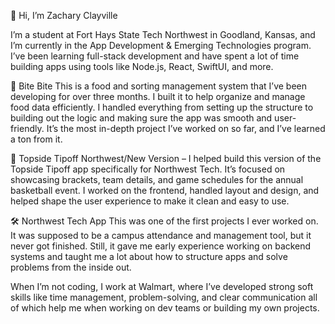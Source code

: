 
👋 Hi, I’m Zachary Clayville

I’m a student at Fort Hays State Tech Northwest in Goodland, Kansas, and I’m currently in the App Development & Emerging Technologies program. I’ve been learning full-stack development and have spent a lot of time building apps using tools like Node.js, React, SwiftUI, and more.





🍔 Bite Bite This is a food and sorting management system that I’ve been developing for over three months. I built it to help organize and manage food data efficiently. I handled everything from setting up the structure to building out the logic and making sure the app was smooth and user-friendly. It’s the most in-depth project I’ve worked on so far, and I’ve learned a ton from it.



🏀 Topside Tipoff  Northwest/New Version – I helped build this version of the Topside Tipoff app specifically for Northwest Tech. It’s focused on showcasing brackets, team details, and game schedules for the annual basketball event. I worked on the frontend, handled layout and design, and helped shape the user experience to make it clean and easy to use.



🛠️ Northwest Tech App  This was one of the first projects I ever worked on. It was supposed to be a campus attendance and management tool, but it never got finished. Still, it gave me early experience working on backend systems and taught me a lot about how to structure apps and solve problems from the inside out.



When I’m not coding, I work at Walmart, where I’ve developed strong soft skills like time management, problem-solving, and clear communication all of which help me when working on dev teams or building my own projects.



